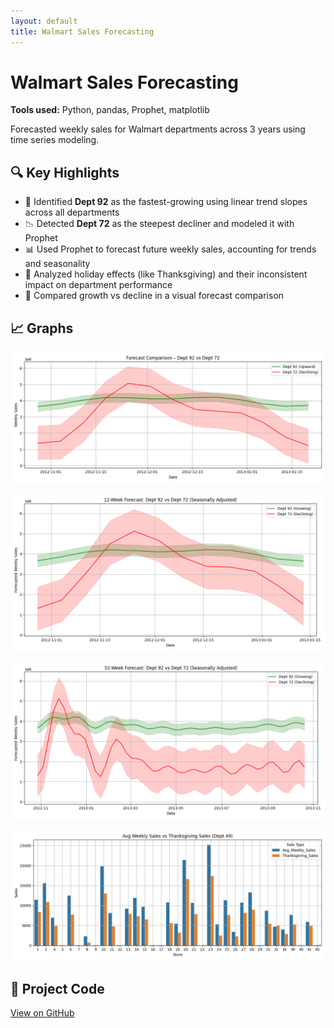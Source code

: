 ```yaml
---
layout: default
title: Walmart Sales Forecasting
---
```


# Walmart Sales Forecasting

**Tools used:** Python, pandas, Prophet, matplotlib

Forecasted weekly sales for Walmart departments across 3 years using time series modeling.

## 🔍 Key Highlights

- 🧠 Identified **Dept 92** as the fastest-growing using linear trend slopes across all departments
- 📉 Detected **Dept 72** as the steepest decliner and modeled it with Prophet
- 📊 Used Prophet to forecast future weekly sales, accounting for trends and seasonality
- 🎯 Analyzed holiday effects (like Thanksgiving) and their inconsistent impact on department performance
- 🔗 Compared growth vs decline in a visual forecast comparison

## 📈 Graphs
![Raw Forecast Comparison – Dept 92 vs 72](forecast_comparison_92_vs_72.png)

![12-week Forecast – Adjusted](adjusted_forecast_comparison.png)

![52-week Forecast – Adjusted](adjusted_forecast_comparison_52weeks.png)

![Thanksgiving Sales Comparison](thanksgiving_comparison.png)


## 🔗 Project Code

[View on GitHub](https://github.com/GautamisAjay/YOUR-PROJECT-REPO)
